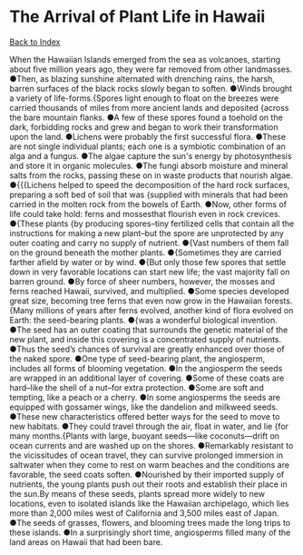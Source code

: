 # The Arrival of Plant Life in Hawaii
[Back to Index](https://github.com/windows10010/tpoExtractor/blog/master/README.md)

When the Hawaiian Islands emerged from the sea as volcanoes, starting about five million years ago, they were far removed from other landmasses. ●Then, as blazing sunshine alternated with drenching rains, the harsh, barren surfaces of the black rocks slowly began to soften. ●Winds brought a variety of life-forms.{Spores light enough to float on the breezes were carried thousands of miles from more ancient lands and deposited {across the bare mountain flanks. ●A few of these spores found a toehold on the dark, forbidding rocks and grew and began to work their transformation upon the land. ●Lichens were probably the first successful flora. ●These are not single individual plants; each one is a symbiotic combination of an alga and a fungus. ●The algae capture the sun's energy by photosynthesis and store it in organic molecules. ●The fungi absorb moisture and mineral salts from the rocks, passing these on in waste products that nourish algae. ●{{{Lichens helped to speed the decomposition of the hard rock surfaces, preparing a soft bed of soil that was {supplied with minerals that had been carried in the molten rock from the bowels of Earth. ●Now, other forms of life could take hold: ferns and mossesthat flourish even in rock crevices. ●{These plants {by producing spores–tiny fertilized cells that contain all the instructions for making a new plant–but the spore are unprotected by any outer coating and carry no supply of nutrient. ●{Vast numbers of them fall on the ground beneath the mother plants. ●{Sometimes they are carried farther afield by water or by wind. ●{But only those few spores that settle down in very favorable locations can start new life; the vast majority fall on barren ground. ●By force of sheer numbers, however, the mosses and ferns reached Hawaii, survived, and multiplied. ●Some species developed great size, becoming tree ferns that even now grow in the Hawaiian forests.{Many millions of years after ferns evolved, another kind of flora evolved on Earth: the seed-bearing plants. ●{was a wonderful biological invention. ●The seed has an outer coating that surrounds the genetic material of the new plant, and inside this covering is a concentrated supply of nutrients. ●Thus the seed’s chances of survival are greatly enhanced over those of the naked spore. ●One type of seed-bearing plant, the angiosperm, includes all forms of blooming vegetation. ●In the angiosperm the seeds are wrapped in an additional layer of covering. ●Some of these coats are hard–like the shell of a nut–for extra protection. ●Some are soft and tempting, like a peach or a cherry. ●In some angiosperms the seeds are equipped with gossamer wings, like the dandelion and milkweed seeds. ●These new characteristics offered better ways for the seed to move to new habitats. ●They could travel through the air, float in water, and lie {for many months.{Plants with large, buoyant seeds—like coconuts—drift on ocean currents and are washed up on the shores. ●Remarkably resistant to the vicissitudes of ocean travel, they can survive prolonged immersion in saltwater when they come to rest on warm beaches and the conditions are favorable, the seed coats soften. ●Nourished by their imported supply of nutrients, the young plants push out their roots and establish their place in the sun.By means of these seeds, plants spread more widely to new locations, even to isolated islands like the Hawaiian archipelago, which lies more than 2,000 miles west of California and 3,500 miles east of Japan. ●The seeds of grasses, flowers, and blooming trees made the long trips to these islands. ●In a surprisingly short time, angiosperms filled many of the land areas on Hawaii that had been bare.
